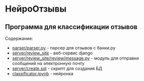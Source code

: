 # НейроОтзывы
## Программа для классификации отзывов

Содержание:
- [parser/parser.py](https://github.com/drobotunyulia/neuro_reviews/blob/main/paresr/parser.py) - парсер для отзывов с банки.ру
- [server/review_site](https://github.com/drobotunyulia/neuro_reviews/tree/main/server/review_site) - веб-сервис django
- [server/review_site/review/message.py](https://github.com/drobotunyulia/neuro_reviews/blob/main/server/review_site/review/message.py) - модуль для отправки сообщений на электронную почту
- [server/create.sql](https://github.com/drobotunyulia/neuro_reviews/blob/main/server/create.sql) - скрипт для создания БД
- [classificator.ipynb]() - нейронка
